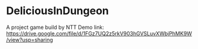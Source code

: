 # DeliciousInDungeon
A project game build by NTT
Demo link: https://drive.google.com/file/d/1FGz7UQ2z5rkV903hGVSLuvXWbjPhMK9W/view?usp=sharing
